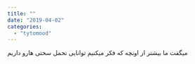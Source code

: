 ```yaml
---
title: ""
date: "2019-04-02"
categories: 
  - "tytomood"
---
```


میگفت ما بیشتر از اونچه که فکر میکنیم توانایی تحمل سختی هارو داریم
